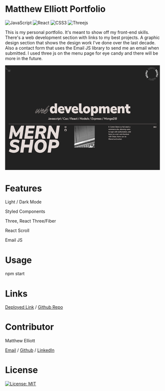 # Matthew Elliott Portfolio

![JavaScript](https://img.shields.io/badge/javascript-%23323330.svg??style=flat&logo=appveyor&logo=javascript&logoColor=%e7dcd8)
![React](https://img.shields.io/badge/react-%2320232a.svg??style=flat&logo=appveyor&logo=react&logoColor=%2361DAFB)
![CSS3](https://img.shields.io/badge/css3-%231572B6.svg?style=flat&logo=appveyor&logo=css3&logoColor=white)
![Threejs](https://img.shields.io/badge/threejs-black?style=flat&logo=appveyor&logo=three.js&logoColor=white)

This is my personal portfolio. It's meant to show off my front-end skills. There's a web development section with links to my best projects. A graphic design section that shows the design work I've done over the last decade. Also a contact form that uses the Email JS library to send me an email when submitted. I used three js on the menu page for eye candy and there will be more in the future.

![Screenshot](webdev.png)

# Features

Light / Dark Mode

Styled Components

Three, React Three/Fiber

React Scroll

Email JS

# Usage

npm start

# Links

[Deployed Link](https://melliott.co/) / [Github Repo](https://github.com/MatteoThomas/portfolio6)

# Contributor

Matthew Elliott

[Email](mailto:matt.ell@pm.me) /
[Github](https://github.com/MatteoThomas/) /
[LinkedIn](https://www.linkedin.com/in/matthewell/)

# License

[![License: MIT](https://img.shields.io/badge/License-MIT-yellow.svg)](https://opensource.org/licenses/MIT)
